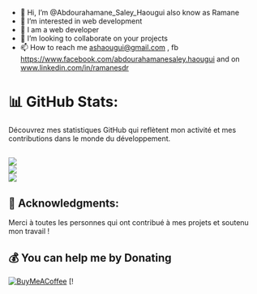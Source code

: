 - 👋 Hi, I’m @Abdourahamane_Saley_Haougui also know as Ramane
- 👀 I’m interested in web development
- 🌱 I am a  web developer
- 💞️ I’m looking to collaborate on your projects
- 📫 How to reach me ashaougui@gmail.com , fb https://www.facebook.com/abdourahamanesaley.haougui and on www.linkedin.com/in/ramanesdr
<!---
ramanesdr/ramanesdr is a ✨ special ✨ repository because its `README.md` (this file) appears on your GitHub profile.
You can click the Preview link to take a look at your changes.
--->
# 📊 GitHub Stats:

Découvrez mes statistiques GitHub qui reflètent mon activité et mes contributions dans le monde du développement.

![](https://github-readme-stats.vercel.app/api?username=ramanesdr&theme=tokyonight&hide_border=false&include_all_commits=true&count_private=true)<br/>
![](https://github-readme-streak-stats.herokuapp.com/?user=ramanesdr&theme=tokyonight&hide_border=false)<br/>
![](https://github-readme-stats.vercel.app/api/top-langs/?username=ramanesdr&theme=tokyonight&hide_border=false&include_all_commits=true&count_private=true&layout=compact)
---

## 🙌 Acknowledgments:

Merci à toutes les personnes qui ont contribué à mes projets et soutenu mon travail !

## 💰 You can help me by Donating

[![BuyMeACoffee](https://img.shields.io/badge/Buy%20Me%20a%20Coffee-ffdd00?style=for-the-badge&logo=buy-me-a-coffee&logoColor=black)](https://bmc.link/ramanesdr) [!

